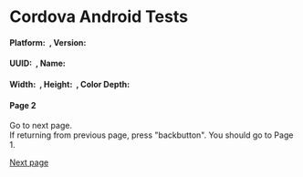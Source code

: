 Cordova Android Tests
=====================

#### Platform: <span id="platform">  </span>, Version: <span id="version"> </span>

#### UUID: <span id="uuid">  </span>, Name: <span id="name"> </span>

#### Width: <span id="width">  </span>, Height: <span id="height"> </span>, Color Depth: <span id="colorDepth"></span>

#### Page 2

Go to next page.  
If returning from previous page, press "backbutton". You should go to Page 1.

<a href="sample3.html" class="btn large">Next page</a>
